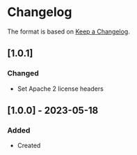 ﻿# Changelog
The format is based on [Keep a Changelog](https://keepachangelog.com/en/1.0.0/).

## [1.0.1]
### Changed
- Set Apache 2 license headers

## [1.0.0] - 2023-05-18
### Added
- Created
